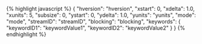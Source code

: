 {% highlight javascript %}
{
    "hversion": "hversion",
    "xstart":   0,
    "xdelta":   1.0,
    "xunits":   5,
    "subsize":  0,
    "ystart":   0,
    "ydelta":   1.0,
    "yunits":   "yunits",
    "mode":     "mode",
    "streamID": "streamID",
    "blocking": "blocking",
    "keywords": {
        "keywordID1": "keywordValue1",
        "keywordID2": "keywordValue2"
    }
}
{% endhighlight %}